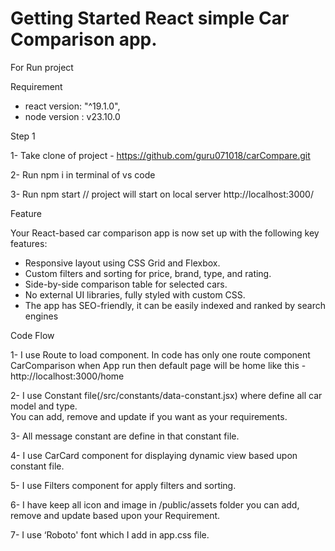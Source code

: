 # Getting Started React simple Car Comparison app.

For Run project

Requirement
- react version: "^19.1.0",
- node version : v23.10.0

Step 1

1- Take clone of project - https://github.com/guru071018/carCompare.git

2- Run npm i in  terminal of vs code

3- Run npm start // project will start on local server http://localhost:3000/

Feature

Your React-based car comparison app is now set up with the following key features:
* Responsive layout using CSS Grid and Flexbox.
* Custom filters and sorting for price, brand, type, and rating.
* Side-by-side comparison table for selected cars.
* No external UI libraries, fully styled with custom CSS.
* The app has SEO-friendly, it can be easily indexed and ranked by search engines

Code Flow

1- I use Route to load component. In code has only one route component CarComparison when
App run then default page will be home like this -  http://localhost:3000/home

2-  I use Constant file(/src/constants/data-constant.jsx) where define all car model and type.   
     You can add, remove and update if you want as your requirements. 
		 
3- All message constant are define in that constant file.

4- I use CarCard component for displaying dynamic view based upon constant file.

5- I use Filters component for apply filters and sorting. 

6- I have keep all icon and image in /public/assets folder you can add, remove and update based upon your 
Requirement.

7- I use  ‘Roboto' font which I add in app.css file. 






